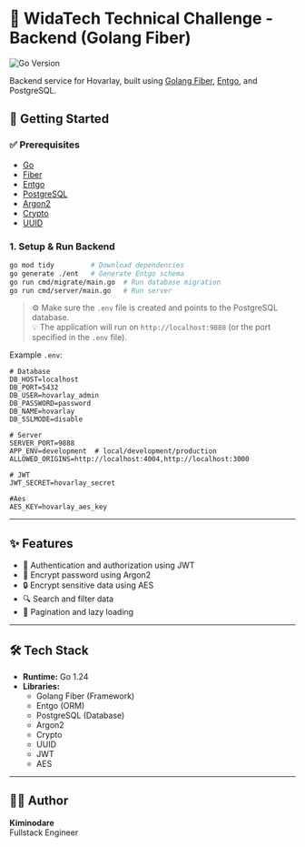 # 🧾 WidaTech Technical Challenge - Backend (Golang Fiber)
![Go Version](https://img.shields.io/badge/go-1.24-blue)

Backend service for Hovarlay, built using [Golang Fiber](https://gofiber.io/), [Entgo](https://entgo.io/), and PostgreSQL.

## 🚀 Getting Started

### ✅ Prerequisites

- [Go](https://golang.org/)
- [Fiber](https://gofiber.io/)
- [Entgo](https://entgo.io/)
- [PostgreSQL](https://www.postgresql.org/)
- [Argon2](https://github.com/elithrar/argon2)
- [Crypto](https://pkg.go.dev/golang.org/x/crypto)
- [UUID](https://pkg.go.dev/github.com/google/uuid)

### 1. Setup & Run Backend

```bash
go mod tidy         # Download dependencies
go generate ./ent   # Generate Entgo schema
go run cmd/migrate/main.go  # Run database migration
go run cmd/server/main.go   # Run server
```

> ⚙️ Make sure the `.env` file is created and points to the PostgreSQL database. \
> 💡 The application will run on `http://localhost:9888` (or the port specified in the `.env` file).

Example `.env`:

```dotenv
# Database
DB_HOST=localhost
DB_PORT=5432
DB_USER=hovarlay_admin
DB_PASSWORD=password
DB_NAME=hovarlay
DB_SSLMODE=disable

# Server
SERVER_PORT=9888
APP_ENV=development  # local/development/production
ALLOWED_ORIGINS=http://localhost:4004,http://localhost:3000

# JWT
JWT_SECRET=hovarlay_secret

#Aes
AES_KEY=hovarlay_aes_key

```

---

## ✨ Features

- 🔐 Authentication and authorization using JWT
- 🔑 Encrypt password using Argon2
- 🔒 Encrypt sensitive data using AES
- 🔍 Search and filter data
- 🔄 Pagination and lazy loading

---

## 🛠 Tech Stack

- **Runtime:** Go 1.24
- **Libraries:**
  - Golang Fiber (Framework)
  - Entgo (ORM)
  - PostgreSQL (Database)
  - Argon2
  - Crypto
  - UUID
  - JWT
  - AES
---

## 👨‍💻 Author

**Kiminodare**  
Fullstack Engineer
